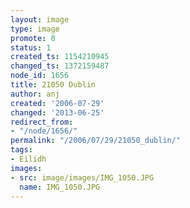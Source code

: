 ```yaml
---
layout: image
type: image
promote: 0
status: 1
created_ts: 1154210945
changed_ts: 1372159487
node_id: 1656
title: 21050 Dublin
author: anj
created: '2006-07-29'
changed: '2013-06-25'
redirect_from:
- "/node/1656/"
permalink: "/2006/07/29/21050_dublin/"
tags:
- Eilidh
images:
- src: image/images/IMG_1050.JPG
  name: IMG_1050.JPG
---
```


